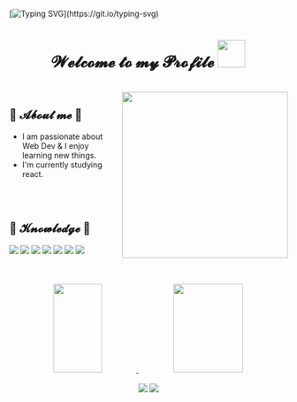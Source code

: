      
[![Typing SVG](https://readme-typing-svg.herokuapp.com?font=Dancing+Script&size=50&pause=2000&color=E974AF&background=FFFFFF00&center=true&vCenter=true&width=1000&height=60&lines=Hey%2C+I'm+Jessica!)](https://git.io/typing-svg)

<h1 align="center">𝓦𝓮𝓵𝓬𝓸𝓶𝓮 𝓽𝓸 𝓶𝔂 𝓟𝓻𝓸𝓯𝓲𝓵𝓮  <img src="https://media.giphy.com/media/mGcNjsfWAjY5AEZNw6/giphy.gif" width="50"></h1>

<div>
<br>
 <div align="center" height="300">
<img src="https://i.pinimg.com/originals/61/2b/8c/612b8c27f15c63c08052d8de2c1bb15b.gif" align="right" widht="200" height="300">
</div>
<h2 align="left"> 💭 𝓐𝓫𝓸𝓾𝓽 𝓶𝓮 💭</h2>
     
 - I am passionate about Web Dev & I enjoy learning new things.
 - I'm currently studying react.

</div>
<br><br>

<h2 align="left">📇 𝓚𝓷𝓸𝔀𝓵𝓮𝓭𝓰𝓮 📇</h2>
 <div>
<img src="https://img.shields.io/badge/HTML-239120?style=for-the-badge&logo=html5&logoColor=white"> 
<img src="https://img.shields.io/badge/CSS3-1572B6?style=for-the-badge&logo=css3&logoColor=white">
<img src="https://img.shields.io/badge/JavaScript-323330?style=for-the-badge&logo=javascript&logoColor=F7DF1E">
<img src="https://img.shields.io/badge/Node.js-43853D?style=for-the-badge&logo=node.js&logoColor=white">
<img src="https://img.shields.io/badge/Bootstrap-563D7C?style=for-the-badge&logo=bootstrap&logoColor=white">
<img src="https://img.shields.io/badge/Sass-CC6699?style=for-the-badge&logo=sass&logoColor=white">
<img src="https://img.shields.io/badge/React-20232A?style=for-the-badge&logo=react&logoColor=61DAFB">
</div>
<br>
<br><br>
<div align="center">
  <a href="https://github.com/jessicaarf">
  <img width="42%" height="160em" src="https://github-readme-stats.vercel.app/api?username=jessicaarf&show_icons=true&theme=dracula&include_all_commits=true&count_private=true"/>
  <img width="50%" height="160em" src="https://github-readme-stats.vercel.app/api/top-langs/?username=jessicaarf&layout=compact&langs_count=7&theme=dracula"/>
</div>
<br>

<div align="center">
<a href = "mailto:jessicalealarf8@gmail.com"><img src="https://img.shields.io/badge/-Gmail-%23333?style=for-the-badge&logo=gmail&logoColor=white" target="_blank"></a>
<a href="https://www.linkedin.com/in/jessica-arf-5492b5177" target="_blank"><img src="https://img.shields.io/badge/-LinkedIn-%230077B5?style=for-the-badge&logo=linkedin&logoColor=white&color=palevioletred" target="_blank">
</div>
